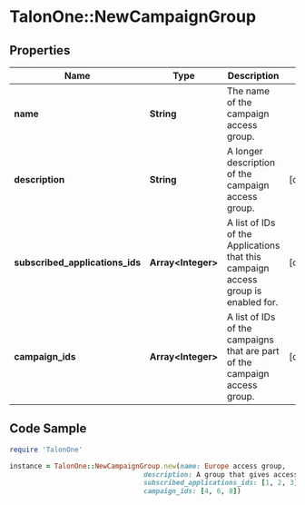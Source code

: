 # TalonOne::NewCampaignGroup

## Properties

Name | Type | Description | Notes
------------ | ------------- | ------------- | -------------
**name** | **String** | The name of the campaign access group. | 
**description** | **String** | A longer description of the campaign access group. | [optional] 
**subscribed_applications_ids** | **Array&lt;Integer&gt;** | A list of IDs of the Applications that this campaign access group is enabled for. | [optional] 
**campaign_ids** | **Array&lt;Integer&gt;** | A list of IDs of the campaigns that are part of the campaign access group. | [optional] 

## Code Sample

```ruby
require 'TalonOne'

instance = TalonOne::NewCampaignGroup.new(name: Europe access group,
                                 description: A group that gives access to all the campaigns for the Europe market.,
                                 subscribed_applications_ids: [1, 2, 3],
                                 campaign_ids: [4, 6, 8])
```


